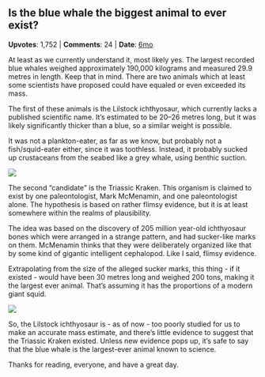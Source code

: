 ## Is the blue whale the biggest animal to ever exist?
    
**Upvotes**: 1,752 | **Comments**: 24 | **Date**: [6mo](https://www.quora.com/Is-the-blue-whale-the-biggest-animal-to-ever-exist/answer/Gary-Meaney)

At least as we currently understand it, most likely yes. The largest recorded blue whales weighed approximately 190,000 kilograms and measured 29.9 metres in length. Keep that in mind. There are two animals which at least some scientists have proposed could have equaled or even exceeded its mass.

The first of these animals is the Lilstock ichthyosaur, which currently lacks a published scientific name. It’s estimated to be 20–26 metres long, but it was likely significantly thicker than a blue, so a similar weight is possible.

It was not a plankton-eater, as far as we know, but probably not a fish/squid-eater either, since it was toothless. Instead, it probably sucked up crustaceans from the seabed like a grey whale, using benthic suction.

![](https://qph.fs.quoracdn.net/main-qimg-2446fcdfa2d3d693c93cebb5f6c64caf-lq)

The second “candidate” is the Triassic Kraken. This organism is claimed to exist by one paleontologist, Mark McMenamin, and one paleontologist alone. The hypothesis is based on rather flimsy evidence, but it is at least somewhere within the realms of plausibility.

The idea was based on the discovery of 205 million year-old ichthyosaur bones which were arranged in a strange pattern, and had sucker-like marks on them. McMenamin thinks that they were deliberately organized like that by some kind of gigantic intelligent cephalopod. Like I said, flimsy evidence.

Extrapolating from the size of the alleged sucker marks, this thing - if it existed - would have been 30 metres long and weighed 200 tons, making it the largest ever animal. That’s assuming it has the proportions of a modern giant squid.

![](https://qph.fs.quoracdn.net/main-qimg-3f246da7eece8f5d4d1fb884a330a6ef-lq)

So, the Lilstock ichthyosaur is - as of now - too poorly studied for us to make an accurate mass estimate, and there’s little evidence to suggest that the Triassic Kraken existed. Unless new evidence pops up, it’s safe to say that the blue whale is the largest-ever animal known to science.

Thanks for reading, everyone, and have a great day.

